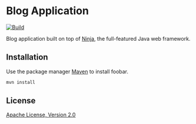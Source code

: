 # Blog Application

[![Build](https://github.com/ujar-org/essentials--legacy.playground.ninjaframework/actions/workflows/build.yml/badge.svg)](https://github.com/ujar-org/essentials--legacy.playground.ninjaframework/actions/workflows/build.yml)

Blog application built on top of [Ninja](https://www.ninjaframework.org/), the full-featured Java web framework.

## Installation

Use the package manager [Maven](https://maven.apache.org/) to install foobar.

```bash
mvn install
```
## License
[Apache License, Version 2.0](https://www.apache.org/licenses/LICENSE-2.0)


